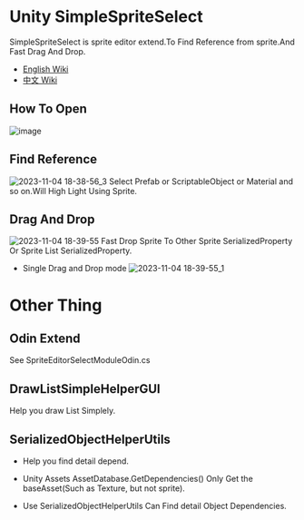 # Unity SimpleSpriteSelect

SimpleSpriteSelect is sprite editor extend.To Find Reference from sprite.And Fast Drag And Drop.

* [English Wiki](https://dqindiegames.github.io/unityplugin/2023/11/05/simplespriteselect.html)
* [中文 Wiki](https://dqindiegames.github.io/zh_cn/unityplugin/2023/11/05/simplespriteselect.html)

## How To Open
![image](https://github.com/dqIndieGames/SimpleSpriteSelect/assets/17854132/c1b36ad0-9cb6-4e44-b0c8-8112bc7967a6)



## Find Reference
![2023-11-04 18-38-56_3](https://github.com/dqIndieGames/SimpleSpriteSelect/assets/17854132/24c0106b-35fe-48bd-a935-c5b9ec7062b4)
Select Prefab or ScriptableObject or Material and so on.Will High Light Using Sprite.

## Drag And Drop
![2023-11-04 18-39-55](https://github.com/dqIndieGames/SimpleSpriteSelect/assets/17854132/0b231678-3ed9-45c9-bcec-dbf482ec7d97)
Fast Drop Sprite To Other Sprite SerializedProperty Or Sprite List SerializedProperty.

* Single Drag and Drop mode
![2023-11-04 18-39-55_1](https://github.com/dqIndieGames/SimpleSpriteSelect/assets/17854132/500268d2-991f-4305-91c0-01809741056c)


# Other Thing


## Odin Extend
See SpriteEditorSelectModuleOdin.cs

## DrawListSimpleHelperGUI
Help you draw List Simplely.

## SerializedObjectHelperUtils
* Help you find detail depend.

* Unity Assets AssetDatabase.GetDependencies() Only Get the baseAsset(Such as Texture, but not sprite).

* Use SerializedObjectHelperUtils Can Find detail Object Dependencies.


